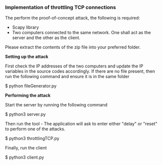 ### Implementation of throttling TCP connections 

The perform the proof-of-concept attack, the following is required: 
- Scapy library 
- Two computers connected to the same network. One shall act as the server and the other as the client. 

Please extract the contents of the zip file into your preferred folder. 

**Setting up the attack**

First check the IP addresses of the two computers and update the IP variables in the source codes accordingly. 
If there are no file present, then run the following command and ensure it is in the same folder

$ python fileGenerator.py 


**Performing the attack** 

Start the server by running the following command

$ python3 server.py 

Then run the tool - The application will ask to enter either "delay" or "reset" to perform one of the attacks. 

$ python3 throttlingTCP.py

Finally, run the client

$ python3 client.py 

